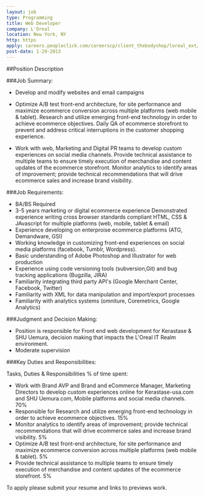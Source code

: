 ```yaml
---
layout: job
type: Programming
title: Web Developer
company: L'Oreal
location: New York, NY
http: https
apply: careers.peopleclick.com/careerscp/client_thebodyshop/loreal_ext/gateway.do?functionName=viewFromLink&jobPostId=38233&localeCode=en-us
post-date: 1-29-2013
---
```


##Position Description

###Job Summary:


* Develop and modify websites and email campaigns

* Optimize A/B test front-end architecture, for site performance and maximize ecommerce conversion across multiple platforms (web mobile & tablet). Research and utilize emerging front-end technology in order to achieve ecommerce objectives. Daily QA of ecommerce storefront to prevent and address critical interruptions in the customer shopping experience.

* Work with web, Marketing and Digital PR teams to develop custom experiences on social media channels. Provide technical assistance to multiple teams to ensure timely execution of merchandise and content updates of the ecommerce storefront. Monitor analytics to identify areas of improvement; provide technical recommendations that will drive ecommerce sales and increase brand visibility.


###Job Requirements:


* BA/BS Required
* 3-5 years marketing or digital ecommerce experience Demonstrated experience writing cross browser standards compliant HTML, CSS & JAvascript for multiple platforms (web, mobile, tablet & email)
* Experience developing on enterproise ecommerce platforms (ATG, Demandware, GSI)
* Working knowledge in customizing front-end experiences on social media platforms (facebook, Tumblr, Wordpress).
* Basic understanding of Adobe Photoshop and Illustrator for web production
* Experience using code versioning tools (subversion,Git) and bug tracking applications (Bugzilla, JIRA)
* Familiarity integrating third party API's (Google Merchant Center, Facebook, Twitter)
* Familiarity with XML for data manipulation and import/export processes
* Familiarity with analytics systems (omniture, Coremetrics, Google Analytics)


###Judgment and Decision Making:

* Position is responsible for Front end web development for Kerastase & SHU Uemura, decision making that impacts the L'Oreal IT Realm environment.
* Moderate supervision


###Key Duties and Responsibilities:

Tasks, Duties & Responsibilities % of time spent:


* Work with Brand AVP and Brand and eCommerce Manager, Marketing Directors to develop custom experiences online for Kerastase-usa.com and SHU Uemura.com, Mobile platforms and social media channels. 70%
* Responsible for Research and utilize emerging front-end technology in order to achieve ecommerce objectives. 15%
* Monitor analytics to identify areas of improvement; provide technical recommendations that will drive ecommerce sales and increase brand visibility. 5%
* Optimize A/B test front-end architecture, for site performance and maximize ecommerce conversion across multiple platforms (web mobile & tablet). 5%
* Provide technical assistance to multiple teams to ensure timely execution of merchandise and content updates of the ecommerce storefront. 5%


To apply please submit your resume and links to previews work.